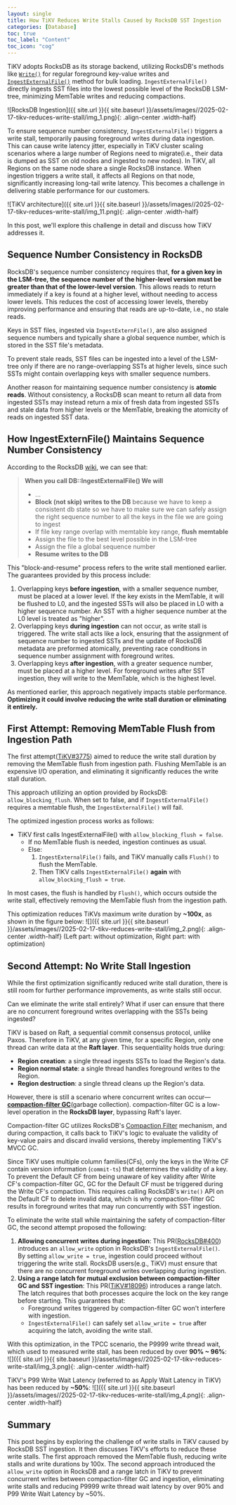 ```yaml
---
layout: single 
title: How TiKV Reduces Write Stalls Caused by RocksDB SST Ingestion
categories: [Database]
toc: true
toc_label: "Content"
toc_icon: "cog"
---
```


TiKV adopts RocksDB as its storage backend, utilizing RocksDB's 
methods like [`Write()`](https://github.com/facebook/rocksdb/wiki/RocksDB-Overview#updates) for regular foreground key-value writes and [`IngestExternalFile()`](https://github.com/facebook/rocksdb/wiki/creating-and-ingesting-sst-files#ingesting-sst-files) method for bulk loading. `IngestExternalFile()` directly ingests SST files into the lowest possible level of the RocksDB LSM-tree, minimizing MemTable writes and reducing compactions.

![RocksDB Ingestion]({{ site.url }}{{ site.baseurl }}/assets/images//2025-02-17-tikv-reduces-write-stall/img_1.png){: .align-center .width-half}

To ensure sequence number consistency, `IngestExternalFile()` triggers a write stall, temporarily pausing foreground writes during data ingestion. This can cause write latency jitter, especially in TiKV cluster scaling scenarios where a large number of Regions need to migrate(i.e., their data is dumped as SST on old nodes and ingested to new nodes). In TiKV, all 
Regions on the same node share a single RocksDB instance. When ingestion triggers a write stall, it affects all Regions on that node, significantly increasing long-tail write latency. This becomes a challenge in delivering stable performance for our customers.

![TiKV architecture]({{ site.url }}{{ site.baseurl }}/assets/images//2025-02-17-tikv-reduces-write-stall/img_11.png){: .align-center .width-half}

In this post, we'll explore this challenge in detail and discuss how TiKV addresses it.
## Sequence Number Consistency in RocksDB
RocksDB's sequence number consistency requires that, **for a given key in the LSM-tree, the sequence number of the higher-level version must be greater than that of the lower-level version**. This allows reads to return immediately if a key is found at a higher level, without needing to access lower levels. This reduces the cost of accessing lower levels, thereby improving performance and ensuring that reads are up-to-date, i.e., no stale reads.

Keys in SST files, ingested via `IngestExternFile()`, are also assigned sequence numbers and typically share a global sequence number, which is stored in the SST file's metadata. 

To prevent stale reads, SST files can be ingested into a level of the LSM-tree only if there are no range-overlapping SSTs at higher levels, since such SSTs might contain overlapping keys with smaller sequence numbers.

Another reason for maintaining sequence number consistency is **atomic reads**. Without consistency, a RocksDB scan meant to return all data from ingested SSTs may instead return a mix of fresh data from ingested SSTs and stale data from higher levels or the MemTable, breaking the atomicity of reads on ingested SST data.


## How IngestExternFile() Maintains Sequence Number Consistency
According to the RocksDB [wiki](https://github.com/facebook/rocksdb/wiki/creating-and-ingesting-sst-files#what-happens-when-you-ingest-a-file), we can see that:
>**When you call DB::IngestExternalFile() We will**
>- ...
>- **Block (not skip) writes to the DB** because we have to keep a consistent db state so we have to make sure we can safely assign the right sequence number to all the keys in the file we are going to ingest
>- If file key range overlap with memtable key range, **flush memtable**
>- Assign the file to the best level possible in the LSM-tree
>- Assign the file a global sequence number
>- **Resume writes to the DB**

This "block-and-resume" process refers to the write stall mentioned earlier. The guarantees provided by this process include:
1. Overlapping keys **before ingestion**, with a smaller sequence number, must be placed at a lower level. If the key exists in the MemTable, it will be flushed to L0, and the ingested SSTs will also be placed in L0 with a higher sequence number. An SST with a higher sequence number at the L0 level is treated as "higher".
2. Overlapping keys **during ingestion** can not occur, as write stall is triggered. The write stall acts like a lock, ensuring that the assignment of sequence number to ingested SSTs and the update of RocksDB metadata are preformed atomically, preventing race conditions in sequence number assignment with foreground writes.
3. Overlapping keys **after ingestion**, with a greater sequence number, must be placed at a higher level. For foreground writes after SST ingestion, they will write to the MemTable, which is the highest level.

As mentioned earlier, this approach negatively impacts stable performance. **Optimizing it could involve reducing the write stall duration or eliminating it entirely.**
## First Attempt: Removing MemTable Flush from Ingestion Path
The first attempt([TiKV#3775](https://github.com/tikv/tikv/pull/3775)) aimed to reduce the write stall duration by removing the MemTable flush from ingestion path. Flushing MemTable is an expensive I/O operation, and eliminating it significantly reduces the write stall duration.

This approach utilizing an option provided by RocksDB: `allow_blocking_flush`. When set to false, and if `IngestExternalFile()` requires a memtable flush, the `IngestExternalFile()` will fail.

The optimized ingestion process works as follows:
- TiKV first calls IngestExternalFile() with `allow_blocking_flush = false`.
	- If no MemTable flush is needed, ingestion continues as usual.
	- Else:
		1. `IngestExternalFile()` fails, and TiKV manually calls `Flush()` to flush the MemTable.
		2.  Then TIKV calls `IngestExternalFile()` **again** with `allow_blocking_flush = true`.

In most cases, the flush is handled by `Flush()`, which occurs outside the write stall, effectively removing the MemTable flush from the ingestion path. 

This optimization reduces TiKVs maximum write duration by **~100x**, as shown in the figure below:
![]({{ site.url }}{{ site.baseurl }}/assets/images//2025-02-17-tikv-reduces-write-stall/img_2.png){: .align-center .width-half}
(Left part: without optimization, Right part: with optimization)

## Second Attempt: No Write Stall Ingestion
While the first optimization significantly reduced write stall duration, there is still room for further performance improvements, as write stalls still occur.

Can we eliminate the write stall entirely? What if user can ensure that there are no concurrent foreground writes overlapping with the SSTs being ingested?

TiKV is based on Raft, a sequential commit consensus protocol, unlike Paxos. Therefore in TiKV, at any given time, for a specific Region, only one thread can write data at the **Raft layer**. This sequentiality holds true during:

- **Region creation**: a single thread ingests SSTs to load the Region's data.
- **Region normal state**: a single thread handles foreground writes to the Region.
- **Region destruction**: a single thread cleans up the Region's data.

However, there is still a scenario where concurrent writes can occur—[**compaction-filter GC**](https://docs.pingcap.com/tidb/stable/garbage-collection-configuration#gc-in-compaction-filter)(garbage collection). compaction-filter GC is a low-level operation in the **RocksDB layer**, bypassing Raft's layer.

Compaction-filter GC utilizes RocksDB's [Compaction Filter](https://github.com/facebook/rocksdb/wiki/Compaction-Filter) mechanism, and during compaction, it calls back to TiKV's logic to evaluate the validity of key-value pairs and discard invalid versions, thereby implementing TiKV's MVCC GC.

Since TiKV uses multiple column families(CFs), only the keys in the Write CF contain version information (`commit-ts`) that determines the validity of a key. To prevent the Default CF from being unaware of key validity after Write CF's compaction-filter GC, GC for the Default CF must be triggered during the Write CF's compaction. This requires calling RocksDB's `Write()` API on the Default CF to delete invalid data, which is why compaction-filter GC results in foreground writes that may run concurrently with SST ingestion.

To eliminate the write stall while maintaining the safety of compaction-filter GC, the second attempt proposed the following:
1. **Allowing concurrent writes during ingestion**: This PR([RocksDB#400](https://github.com/tikv/rocksdb/pull/400)) introduces an `allow_write` option in RocksDB's `IngestExternalFile()`. By setting `allow_write = true`, ingestion could proceed without triggering the write stall. RocksDB users(e.g., TiKV) must ensure that there are no concurrent foreground writes overlapping during ingestion.
2. **Using a range latch for mutual exclusion between compaction-filter GC and SST ingestion**: This PR([TiKV#18096](https://github.com/tikv/tikv/pull/18096)) introduces a range latch. The latch requires that both processes acquire the lock on the key range before starting. This guarantees that:
	- Foreground writes triggered by compaction-filter GC won't interfere with ingestion.
	- `IngestExternalFile()` can safely set `allow_write = true` after acquiring the latch, avoiding the write stall.

With this optimization, in the TPCC scenario, the P9999 write thread wait, which used to measured write stall, has been reduced by over **90% ~ 96%**:
![]({{ site.url }}{{ site.baseurl }}/assets/images//2025-02-17-tikv-reduces-write-stall/img_3.png){: .align-center .width-half}


TiKV's P99 Write Wait Latency (referred to as Apply Wait Latency in TiKV) has been reduced by **~50%**:
![]({{ site.url }}{{ site.baseurl }}/assets/images//2025-02-17-tikv-reduces-write-stall/img_4.png){: .align-center .width-half}

## Summary
This post begins by exploring the challenge of write stalls in TiKV caused by RocksDB SST ingestion. It then discusses TiKV's efforts to reduce these write stalls. The first approach removed the MemTable flush, reducing write stalls and write durations by 100x. The second approach introduced the `allow_write` option in RocksDB and a range latch in TiKV to prevent concurrent writes between compaction-filter GC and ingestion, eliminating write stalls and reducing P9999 write thread wait latency by over 90% and P99 Write Wait Latency by ~50%.